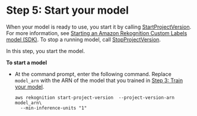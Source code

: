# Step 5: Start your model<a name="tutorial-step-start-model-cli"></a>

When your model is ready to use, you start it by calling [StartProjectVersion](https://docs.aws.amazon.com/rekognition/latest/dg/API_StartProjectVersion)\. For more information, see [Starting an Amazon Rekognition Custom Labels model \(SDK\)](start-running-model.md#rm-start-model-sdk)\. To stop a running model, call [StopProjectVersion](https://docs.aws.amazon.com/rekognition/latest/dg/API_StopProjectVersion)\. 

In this step, you start the model\.

**To start a model**
+ At the command prompt, enter the following command\. Replace `model_arn` with the ARN of the model that you trained in [Step 3: Train your model](tutorial-step-train-model-cli.md)\.

  ```
  aws rekognition start-project-version  --project-version-arn model_arn\
    --min-inference-units "1"
  ```